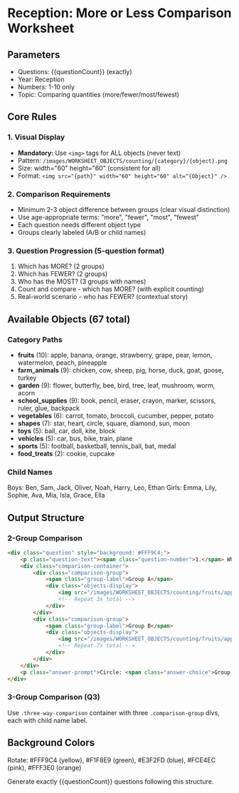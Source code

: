 # Reception: More or Less Comparison Worksheet

## Parameters
- Questions: {{questionCount}} (exactly)
- Year: Reception
- Numbers: 1-10 only
- Topic: Comparing quantities (more/fewer/most/fewest)

## Core Rules

### 1. Visual Display
- **Mandatory:** Use `<img>` tags for ALL objects (never text)
- Pattern: `/images/WORKSHEET_OBJECTS/counting/{category}/{object}.png`
- Size: width="60" height="60" (consistent for all)
- Format: `<img src="{path}" width="60" height="60" alt="{Object}" />`

### 2. Comparison Requirements
- Minimum 2-3 object difference between groups (clear visual distinction)
- Use age-appropriate terms: "more", "fewer", "most", "fewest"
- Each question needs different object type
- Groups clearly labeled (A/B or child names)

### 3. Question Progression (5-question format)
1. Which has MORE? (2 groups)
2. Which has FEWER? (2 groups)
3. Who has the MOST? (3 groups with names)
4. Count and compare - which has MORE? (with explicit counting)
5. Real-world scenario - who has FEWER? (contextual story)

## Available Objects (67 total)

### Category Paths
- **fruits** (10): apple, banana, orange, strawberry, grape, pear, lemon, watermelon, peach, pineapple
- **farm_animals** (9): chicken, cow, sheep, pig, horse, duck, goat, goose, turkey
- **garden** (9): flower, butterfly, bee, bird, tree, leaf, mushroom, worm, acorn
- **school_supplies** (9): book, pencil, eraser, crayon, marker, scissors, ruler, glue, backpack
- **vegetables** (6): carrot, tomato, broccoli, cucumber, pepper, potato
- **shapes** (7): star, heart, circle, square, diamond, sun, moon
- **toys** (5): ball, car, doll, kite, block
- **vehicles** (5): car, bus, bike, train, plane
- **sports** (5): football, basketball, tennis_ball, bat, medal
- **food_treats** (2): cookie, cupcake

### Child Names
Boys: Ben, Sam, Jack, Oliver, Noah, Harry, Leo, Ethan
Girls: Emma, Lily, Sophie, Ava, Mia, Isla, Grace, Ella

## Output Structure

### 2-Group Comparison
```html
<div class="question" style="background: #FFF9C4;">
    <p class="question-text"><span class="question-number">1.</span> Which group has MORE apples?</p>
    <div class="comparison-container">
        <div class="comparison-group">
            <span class="group-label">Group A</span>
            <div class="objects-display">
                <img src="/images/WORKSHEET_OBJECTS/counting/fruits/apple.png" width="60" height="60" alt="Apple" />
                <!-- Repeat 3x total -->
            </div>
        </div>
        <div class="comparison-group">
            <span class="group-label">Group B</span>
            <div class="objects-display">
                <img src="/images/WORKSHEET_OBJECTS/counting/fruits/apple.png" width="60" height="60" alt="Apple" />
                <!-- Repeat 7x total -->
            </div>
        </div>
    </div>
    <p class="answer-prompt">Circle: <span class="answer-choice">Group A</span> or <span class="answer-choice">Group B</span></p>
</div>
```

### 3-Group Comparison (Q3)
Use `.three-way-comparison` container with three `.comparison-group` divs, each with child name label.


## Background Colors
Rotate: #FFF9C4 (yellow), #F1F8E9 (green), #E3F2FD (blue), #FCE4EC (pink), #FFF3E0 (orange)

Generate exactly {{questionCount}} questions following this structure.